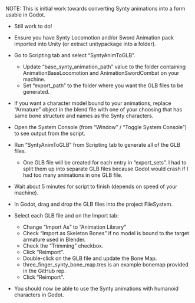 NOTE: This is initial work towards converting Synty animations into a form usable in Godot.
- Still work to do!


- Ensure you have Synty Locomotion and/or Sword Animation pack imported into Unity (or extract unitypackage into a folder).

- Go to Scripting tab and select “SyntyAnimToGLB”.
  - Update “base_synty_animation_path” value to the folder containing AnimationBaseLocomotion and AnimationSwordCombat on your machine.
  - Set “export_path” to the folder where you want the GLB files to be generated.

- If you want a character model bound to your animations, replace “Armature” object in the blend file with one of your choosing that has same bone structure and names as the Synty characters.

- Open the System Console (from “Window” / “Toggle System Console”) to see output from the script.

- Run “SyntyAnimToGLB” from Scripting tab to generate all of the GLB files.
  - One GLB file will be created for each entry in “export_sets”. I had to split them up into separate GLB files because Godot would crash if I had too many animations in one GLB file.

- Wait about 5 minutes for script to finish (depends on speed of your machine).

- In Godot, drag and drop the GLB files into the project FileSystem.

- Select each GLB file and on the Import tab:
  - Change “Import As” to “Animation Library”
  - Check “Import as Skeleton Bones” if no model is bound to the target armature used in Blender.
  - Check the “Trimming” checkbox.
  - Click “Reimport”.
  - Double-click on the GLB file and update the Bone Map.
  - three_finger_synty_bone_map.tres is an example bonemap provided in the GitHub rep.
  - Click “Reimport”.

- You should now be able to use the Synty animations with humanoid characters in Godot.